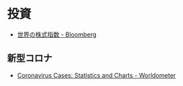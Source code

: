 # 投資

- [世界の株式指数 - Bloomberg](https://www.bloomberg.co.jp/markets/stocks)

## 新型コロナ
- [Coronavirus Cases: Statistics and Charts - Worldometer](https://www.worldometers.info/coronavirus/coronavirus-cases/)
